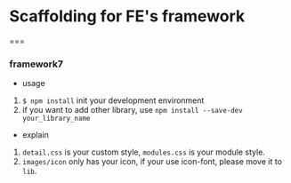 # Scaffolding for FE's framework
===
### framework7
* usage
1. `$ npm install` init your development environment
2. if you want to add other library, use `npm install --save-dev your_library_name`
* explain
1. `detail.css` is your custom style, `modules.css` is your module style.
2. `images/icon` only has your icon, if your use icon-font, please move it to `lib`.
